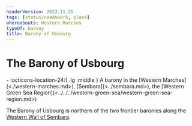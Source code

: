 ```yaml
---
headerVersion: 2023.11.25
tags: [status/needswork, place]
whereabouts: Western Marches
typeOf: barony
title: Barony of Usbourg
---
```

# The Barony of Usbourg
<div class="grid cards ext-narrow-margin ext-one-column" markdown>
-    :octicons-location-24:{ .lg .middle } A barony in the [Western Marches](<./western-marches.md>), [Sembara](<../sembara.md>), the [Western Green Sea Region](<../../../western-green-sea/western-green-sea-region.md>)  
</div>


The Barony of Usbourg is northern of the two frontier baronies along the [Western Wall of Sembara](<./western-wall-of-sembara.md>).